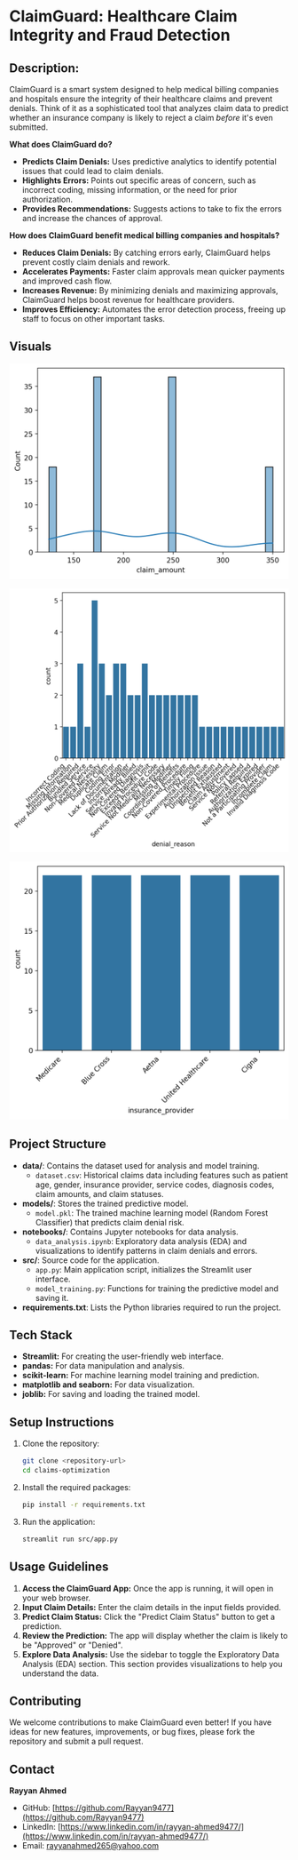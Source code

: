 # ClaimGuard: Healthcare Claim Integrity and Fraud Detection

## Description:

ClaimGuard is a smart system designed to help medical billing companies and hospitals ensure the integrity of their healthcare claims and prevent denials. Think of it as a sophisticated tool that analyzes claim data to predict whether an insurance company is likely to reject a claim *before* it's even submitted.

**What does ClaimGuard do?**

*   **Predicts Claim Denials:** Uses predictive analytics to identify potential issues that could lead to claim denials.
*   **Highlights Errors:** Points out specific areas of concern, such as incorrect coding, missing information, or the need for prior authorization.
*   **Provides Recommendations:** Suggests actions to take to fix the errors and increase the chances of approval.

**How does ClaimGuard benefit medical billing companies and hospitals?**

*   **Reduces Claim Denials:** By catching errors early, ClaimGuard helps prevent costly claim denials and rework.
*   **Accelerates Payments:** Faster claim approvals mean quicker payments and improved cash flow.
*   **Increases Revenue:** By minimizing denials and maximizing approvals, ClaimGuard helps boost revenue for healthcare providers.
*   **Improves Efficiency:** Automates the error detection process, freeing up staff to focus on other important tasks.

## Visuals
![Claim Amount Distribution ](https://github.com/Rayyan9477/Claim-Guard-Healthcare-Claim-Integrity-and-Fraud-Detection/blob/main/Claim_amount%20distribution.png)

![Denial Distribution](https://github.com/Rayyan9477/Claim-Guard-Healthcare-Claim-Integrity-and-Fraud-Detection/blob/main/Denial%20distribution.png)

![Insurance Provider's ](https://github.com/Rayyan9477/Claim-Guard-Healthcare-Claim-Integrity-and-Fraud-Detection/blob/main/Insurance_providers.png)


## Project Structure

*   **data/**: Contains the dataset used for analysis and model training.
    *   `dataset.csv`: Historical claims data including features such as patient age, gender, insurance provider, service codes, diagnosis codes, claim amounts, and claim statuses.
*   **models/**: Stores the trained predictive model.
    *   `model.pkl`: The trained machine learning model (Random Forest Classifier) that predicts claim denial risk.
*   **notebooks/**: Contains Jupyter notebooks for data analysis.
    *   `data_analysis.ipynb`: Exploratory data analysis (EDA) and visualizations to identify patterns in claim denials and errors.
*   **src/**: Source code for the application.
    *   `app.py`: Main application script, initializes the Streamlit user interface.
    *   `model_training.py`: Functions for training the predictive model and saving it.
*   **requirements.txt**: Lists the Python libraries required to run the project.

## Tech Stack

*   **Streamlit:** For creating the user-friendly web interface.
*   **pandas:** For data manipulation and analysis.
*   **scikit-learn:** For machine learning model training and prediction.
*   **matplotlib and seaborn:** For data visualization.
*   **joblib:** For saving and loading the trained model.

## Setup Instructions

1.  Clone the repository:

    ```bash
    git clone <repository-url>
    cd claims-optimization
    ```

2.  Install the required packages:

    ```bash
    pip install -r requirements.txt
    ```

3.  Run the application:

    ```bash
    streamlit run src/app.py
    ```

## Usage Guidelines

1.  **Access the ClaimGuard App:** Once the app is running, it will open in your web browser.
2.  **Input Claim Details:** Enter the claim details in the input fields provided.
3.  **Predict Claim Status:** Click the "Predict Claim Status" button to get a prediction.
4.  **Review the Prediction:** The app will display whether the claim is likely to be "Approved" or "Denied".
5.  **Explore Data Analysis:** Use the sidebar to toggle the Exploratory Data Analysis (EDA) section. This section provides visualizations to help you understand the data.

## Contributing

We welcome contributions to make ClaimGuard even better! If you have ideas for new features, improvements, or bug fixes, please fork the repository and submit a pull request.

## Contact

**Rayyan Ahmed**

*   GitHub: [https://github.com/Rayyan9477](https://github.com/Rayyan9477)
*   LinkedIn: [https://www.linkedin.com/in/rayyan-ahmed9477/](https://www.linkedin.com/in/rayyan-ahmed9477/)
*   Email: rayyanahmed265@yahoo.com
